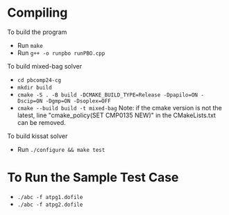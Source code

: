 # Compiling

To build the program

 * Run `make`
 * Run `g++ -o runpbo runPBO.cpp`

To build mixed-bag solver
 * `cd pbcomp24-cg`
 * `mkdir build`
 * `cmake -S . -B build -DCMAKE_BUILD_TYPE=Release -Dpapilo=ON -Dscip=ON -Dgmp=ON -Dsoplex=OFF`
 * `cmake --build build -t mixed-bag`
Note: if the cmake version is not the latest, line "cmake_policy(SET CMP0135 NEW)" in the CMakeLists.txt can be removed.

To build kissat solver
 * Run `./configure && make test`

# To Run the Sample Test Case
 
 * `./abc -f atpg1.dofile`
 * `./abc -f atpg2.dofile`
